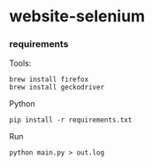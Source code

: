 # website-selenium

### requirements

Tools:
```
brew install firefox
brew install geckodriver
```

Python
```
pip install -r requirements.txt
```

Run
```
python main.py > out.log
```
